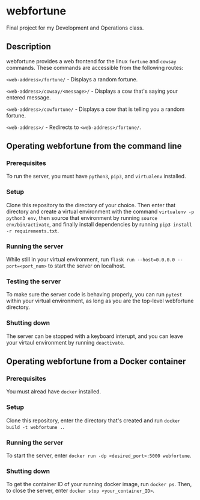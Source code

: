 # webfortune
Final project for my Development and Operations class.
## Description
webfortune provides a web frontend for the linux `fortune` and `cowsay` commands. These commands are accessible from the following routes:

`<web-address>/fortune/` - Displays a random fortune.

`<web-address>/cowsay/<message>/` - Displays a cow that's saying your entered message.

`<web-address>/cowfortune/` - Displays a cow that is telling you a random fortune.

`<web-address>/` - Redirects to `<web-address>/fortune/`.

## Operating webfortune from the command line
### Prerequisites
To run the server, you must have `python3`, `pip3`, and `virtualenv` installed.

### Setup
Clone this repository to the directory of your choice. Then enter that directory and create a virtual environment with the command `virtualenv -p python3 env`, then source that environment by running `source env/bin/activate`, and finally install dependencies by running `pip3 install -r requirements.txt`.

### Running the server
While still in your virtual environment, run `flask run --host=0.0.0.0 --port=<port_num>` to start the server on localhost.

### Testing the server
To make sure the server code is behaving properly, you can run `pytest` within your virtual environment, as long as you are the top-level webfortune directory.

### Shutting down
The server can be stopped with a keyboard interupt, and you can leave your virtaul environment by running `deactivate`.

## Operating webfortune from a Docker container
### Prerequisites
You must alread have `docker` installed.

### Setup
Clone this repository, enter the directory that's created and run `docker build -t webfortune .`.

### Running the server
To start the server, enter `docker run -dp <desired_port>:5000 webfortune`.

### Shutting down
To get the container ID of your running docker image, run `docker ps`. Then, to close the server, enter `docker stop <your_container_ID>`.
